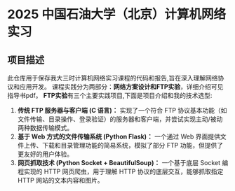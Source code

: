 # 2025 中国石油大学（北京）计算机网络实习

## 项目描述
此仓库用于保存我大三时计算机网络实习课程的代码和报告,旨在深入理解网络协议和应用开发。
课程实践分为两部分：**网络方案设计和FTP实验**，详细介绍可见指导书pdf。
**FTP实验**有三个主要实践项目,下面是项目介绍和我的技术选型:
1.  **传统 FTP 服务器与客户端 (C 语言)：** 实现了一个符合 FTP 协议基本功能（如文件传输、目录操作、登录验证）的服务器和客户端，并尝试实现主动/被动两种数据传输模式。
2.  **基于 Web 方式的文件传输系统 (Python Flask)：** 一个通过 Web 界面提供文件上传、下载和目录管理功能的简易系统，模拟了部分 FTP 功能，但提供了更友好的用户体验。
3.  **网页抓取技术 (Python Socket + BeautifulSoup)：** 一个基于底层 Socket 编程实现的 HTTP 网页爬虫，用于理解 HTTP 协议的底层交互，能够抓取指定 HTTP 网站的文本内容和图片。